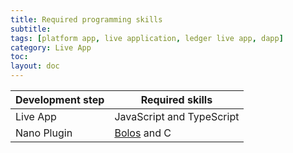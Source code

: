 ```yaml
---
title: Required programming skills
subtitle:
tags: [platform app, live application, ledger live app, dapp]
category: Live App
toc: 
layout: doc
---
```


|             Development step             |                  Required skills                 |
|------------------------------------------|--------------------------------------------------|
| Live App                                 | JavaScript and TypeScript                        | 
| Nano Plugin 							   | [Bolos](../../nano-app/bolos-introduction) and C |